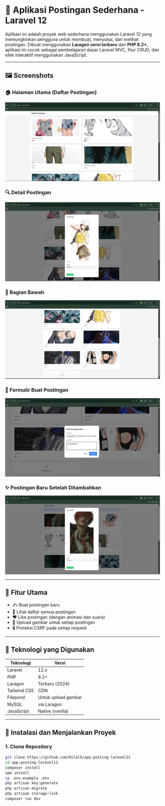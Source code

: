# 📝 Aplikasi Postingan Sederhana - Laravel 12

Aplikasi ini adalah proyek web sederhana menggunakan Laravel 12 yang memungkinkan pengguna untuk membuat, menyukai, dan melihat postingan. Dibuat menggunakan **Laragon versi terbaru** dan **PHP 8.2+**, aplikasi ini cocok sebagai pembelajaran dasar Laravel MVC, fitur CRUD, dan efek interaktif menggunakan JavaScript.

---

## 🖼️ Screenshots

### 🏠 Halaman Utama (Daftar Postingan)
![Screenshot 1](screenshots/ss-1.png)

### 🔍 Detail Postingan
![Screenshot 2](screenshots/ss-2.png)

### 🔻 Bagian Bawah
![Screenshot 3](screenshots/ss-3.png)

### 📝 Formulir Buat Postingan
![Screenshot 4](screenshots/ss-4.png)

### ✨ Postingan Baru Setelah Ditambahkan
![Screenshot 5](screenshots/ss-5.png)


---

## 🎯 Fitur Utama

- ✍️ Buat postingan baru
- 📃 Lihat daftar semua postingan
- ❤️ Like postingan (dengan animasi dan suara)
- 📁 Upload gambar untuk setiap postingan
- 🔒 Proteksi CSRF pada setiap request

---

## 🧰 Teknologi yang Digunakan

| Teknologi      | Versi           |
|----------------|------------------|
| Laravel        | 12.x             |
| PHP            | 8.2+             |
| Laragon        | Terbaru (2024)   |
| Tailwind CSS   | CDN              |
| Filepond       | Untuk upload gambar |
| MySQL          | via Laragon      |
| JavaScript     | Native (vanilla) |

---

## 🚀 Instalasi dan Menjalankan Proyek

### 1. Clone Repository

```bash
git clone https://github.com/Hilal5/app-posting-laravel12
cd app-posting-laravel12
composer install
npm install
cp .env.example .env
php artisan key:generate
php artisan migrate
php artisan storage:link
composer run dev

